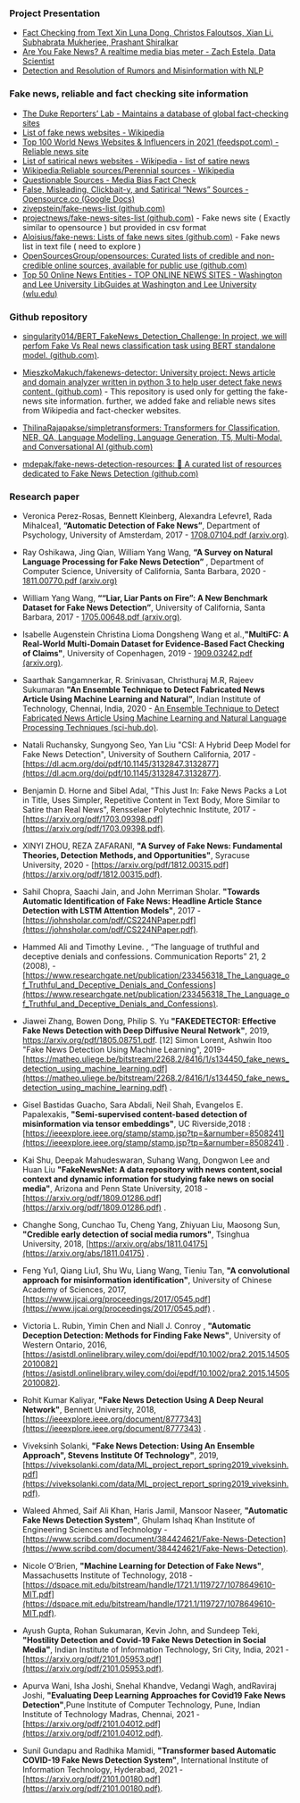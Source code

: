 ### **Project Presentation** 

 - [Fact Checking from Text Xin Luna Dong, Christos Faloutsos, Xian Li, Subhabrata Mukherjee, Prashant Shiralkar](https://docs.google.com/presentation/d/1TOeXcNwxm_HwBRANKUMNQl8hV1jgYxFRwO6gdoR3WCM/edit#slide=id.g3fc83e4195_2_79)
 - [Are You Fake News? A realtime media bias meter - Zach Estela, Data Scientist](https://docs.google.com/presentation/d/1wwnTx0hKB2MJXGPBHbAzElQnCPKH4UFicfnrzsxQG2g/edit#slide=id.p5)
 - [Detection and Resolution of Rumors and Misinformation with NLP](https://docs.google.com/presentation/d/1ZBVPtHcVgJW2c_ibrdVuoCH7sU9ha8NS7Fq9GCnBnls/edit#slide=id.ga2d9202737_1_1455)


### **Fake news, reliable and fact checking site information**

- [The Duke Reporters’ Lab - Maintains a database of global fact-checking sites](https://reporterslab.org/fact-checking/)
- [List of fake news websites - Wikipedia](https://en.wikipedia.org/wiki/List_of_fake_news_websites)
- [Top 100 World News Websites & Influencers in 2021 (feedspot.com) - Reliable news site](https://blog.feedspot.com/world_news_blogs/)
- [List of satirical news websites - Wikipedia  - list of satire news](https://en.wikipedia.org/wiki/List_of_satirical_news_websites)
- [Wikipedia:Reliable sources/Perennial sources - Wikipedia](https://en.wikipedia.org/wiki/Wikipedia:Reliable_sources/Perennial_sources)
- [Questionable Sources - Media Bias Fact Check](https://mediabiasfactcheck.com/fake-news)
- [False, Misleading, Clickbait-y, and Satirical “News” Sources - Opensource.co (Google Docs)](https://docs.google.com/document/d/10eA5-mCZLSS4MQY5QGb5ewC3VAL6pLkT53V_81ZyitM/preview)
- [zivepstein/fake-news-list (github.com)](https://github.com/zivepstein/fake-news-list)
- [projectnews/fake-news-sites-list (github.com)](https://github.com/projectnews/fake-news-sites-list) - Fake news site ( Exactly similar to opensource ) but provided in csv format 
- [Aloisius/fake-news: Lists of fake news sites (github.com)](https://github.com/Aloisius/fake-news) - Fake news list in text file ( need to explore )
- [OpenSourcesGroup/opensources: Curated lists of credible and non-credible online sources, available for public use (github.com)](https://github.com/OpenSourcesGroup/opensources)
- [Top 50 Online News Entities - TOP ONLINE NEWS SITES - Washington and Lee University LibGuides at Washington and Lee University (wlu.edu)](https://libguides.wlu.edu/c.php?g=357505&p=2412837)

### **Github repository**

- [singularity014/BERT_FakeNews_Detection_Challenge: In project, we will perfom Fake Vs Real news classification task using BERT standalone model. (github.com)](https://github.com/singularity014/BERT_FakeNews_Detection_Challenge).

- [MieszkoMakuch/fakenews-detector: University project: News article and domain analyzer written in python 3 to help user detect fake news content. (github.com)](https://github.com/MieszkoMakuch/fakenews-detector) - This repository is used only for getting the fake-news site information. further, we added fake and reliable news sites from Wikipedia and fact-checker websites.

- [ThilinaRajapakse/simpletransformers: Transformers for Classification, NER, QA, Language Modelling, Language Generation, T5, Multi-Modal, and Conversational AI (github.com)](https://github.com/ThilinaRajapakse/simpletransformers)

- [mdepak/fake-news-detection-resources: 📖 A curated list of resources dedicated to Fake News Detection (github.com)](https://github.com/mdepak/fake-news-detection-resources)

### **Research paper**

- Veronica Perez-Rosas, Bennett Kleinberg, Alexandra Lefevre1, Rada Mihalcea1, **“Automatic Detection of Fake News”**, Department of Psychology, University of Amsterdam, 2017 - [1708.07104.pdf (arxiv.org)](https://arxiv.org/pdf/1708.07104.pdf).

- Ray Oshikawa, Jing Qian, William Yang Wang, **“A Survey on Natural Language Processing for Fake News Detection”** , Department of Computer Science, University of California, Santa Barbara, 2020 -  [1811.00770.pdf (arxiv.org)](https://arxiv.org/pdf/1811.00770.pdf)

- William Yang Wang, **““Liar, Liar Pants on Fire”: A New Benchmark Dataset for Fake News Detection”**, University of California, Santa Barbara, 2017 - [1705.00648.pdf (arxiv.org)](https://arxiv.org/pdf/1705.00648.pdf).

- Isabelle Augenstein Christina Lioma Dongsheng Wang et al.,**"MultiFC: A Real-World Multi-Domain Dataset for Evidence-Based Fact Checking of Claims"**, University of Copenhagen, 2019 - [1909.03242.pdf (arxiv.org)](https://arxiv.org/pdf/1909.03242.pdf).

- 	 Saarthak Sangamnerkar, R. Srinivasan, Christhuraj M.R, Rajeev Sukumaran **"An Ensemble Technique to Detect Fabricated News Article Using Machine Learning and Natural”**, Indian Institute of Technology, Chennai, India, 2020 - [An Ensemble Technique to Detect Fabricated News Article Using Machine Learning and Natural Language Processing Techniques (sci-hub.do)](https://sci-hub.do/downloads/2020-08-29/b1/sangamnerkar2020.pdf?rand=5f9bdbe7b7dbd?download=true).

- Natali Ruchansky, Sungyong Seo, Yan Liu "CSI: A Hybrid Deep Model for Fake News Detection", University of Southern California, 2017 -[https://dl.acm.org/doi/pdf/10.1145/3132847.3132877](https://dl.acm.org/doi/pdf/10.1145/3132847.3132877).

- Benjamin D. Horne and Sibel Adal, "This Just In: Fake News Packs a Lot in Title, Uses Simpler, Repetitive Content in Text Body, More Similar to Satire than Real News", Rensselaer Polytechnic Institute, 2017 - [https://arxiv.org/pdf/1703.09398.pdf](https://arxiv.org/pdf/1703.09398.pdf).

- XINYI ZHOU, REZA ZAFARANI, **"A Survey of Fake News: Fundamental Theories, Detection Methods, and Opportunities"**, Syracuse University, 2020 - [https://arxiv.org/pdf/1812.00315.pdf](https://arxiv.org/pdf/1812.00315.pdf).

- Sahil Chopra, Saachi Jain, and John Merriman Sholar. **"Towards Automatic Identification of Fake News: Headline Article Stance Detection with LSTM Attention Models"**, 2017 -  [https://johnsholar.com/pdf/CS224NPaper.pdf](https://johnsholar.com/pdf/CS224NPaper.pdf).

- Hammed Ali and Timothy Levine. , “The language of truthful and deceptive denials and confessions. Communication Reports” 21, 2 (2008), - [https://www.researchgate.net/publication/233456318_The_Language_of_Truthful_and_Deceptive_Denials_and_Confessions](https://www.researchgate.net/publication/233456318_The_Language_of_Truthful_and_Deceptive_Denials_and_Confessions).
 
-	Jiawei Zhang, Bowen Dong, Philip S. Yu **"FAKEDETECTOR: Effective Fake News Detection with Deep Diffusive Neural Network"**, 2019, https://arxiv.org/pdf/1805.08751.pdf.
[12]	Simon Lorent, Ashwin Itoo "Fake News Detection Using Machine Learning", 2019- [https://matheo.uliege.be/bitstream/2268.2/8416/1/s134450_fake_news_detection_using_machine_learning.pdf](https://matheo.uliege.be/bitstream/2268.2/8416/1/s134450_fake_news_detection_using_machine_learning.pdf) .

- Gisel Bastidas Guacho, Sara Abdali, Neil Shah, Evangelos E. Papalexakis, **"Semi-supervised content-based detection of misinformation via tensor embeddings"**, UC Riverside,2018 : [https://ieeexplore.ieee.org/stamp/stamp.jsp?tp=&arnumber=8508241](https://ieeexplore.ieee.org/stamp/stamp.jsp?tp=&arnumber=8508241) .

-	Kai Shu, Deepak Mahudeswaran, Suhang Wang, Dongwon Lee and Huan Liu **"FakeNewsNet: A data repository with news content,social context and dynamic information for studying fake news on social media"**, Arizona and Penn State University, 2018 - [https://arxiv.org/pdf/1809.01286.pdf](https://arxiv.org/pdf/1809.01286.pdf) .

- Changhe Song, Cunchao Tu, Cheng Yang, Zhiyuan Liu, Maosong Sun, **"Credible early detection of social media rumors"**, Tsinghua University, 2018, [https://arxiv.org/abs/1811.04175](https://arxiv.org/abs/1811.04175) .

- Feng Yu1, Qiang Liu1, Shu Wu, Liang Wang, Tieniu Tan, **"A convolutional approach for misinformation identification"**, University of Chinese Academy of Sciences, 2017, [https://www.ijcai.org/proceedings/2017/0545.pdf](https://www.ijcai.org/proceedings/2017/0545.pdf) .

- Victoria L. Rubin, Yimin Chen and Niall J. Conroy , **"Automatic Deception Detection: Methods for Finding Fake News"**, University of Western Ontario, 2016, [https://asistdl.onlinelibrary.wiley.com/doi/epdf/10.1002/pra2.2015.145052010082](https://asistdl.onlinelibrary.wiley.com/doi/epdf/10.1002/pra2.2015.145052010082).

- Rohit Kumar Kaliyar, **"Fake News Detection Using A Deep Neural Network"**, Bennett University, 2018, [https://ieeexplore.ieee.org/document/8777343](https://ieeexplore.ieee.org/document/8777343) .

-	Viveksinh Solanki, **"Fake News Detection: Using An Ensemble Approach", Stevens Institute Of Technology"**, 2019, [https://viveksolanki.com/data/ML_project_report_spring2019_viveksinh.pdf](https://viveksolanki.com/data/ML_project_report_spring2019_viveksinh.pdf).

- Waleed Ahmed, Saif Ali Khan, Haris Jamil, Mansoor Naseer, **"Automatic Fake News Detection System"**, Ghulam Ishaq Khan Institute of Engineering Sciences andTechnology - [https://www.scribd.com/document/384424621/Fake-News-Detection](https://www.scribd.com/document/384424621/Fake-News-Detection). 
 
- Nicole O’Brien, **"Machine Learning for Detection of Fake News"**, Massachusetts Institute of Technology, 2018 - [https://dspace.mit.edu/bitstream/handle/1721.1/119727/1078649610-MIT.pdf](https://dspace.mit.edu/bitstream/handle/1721.1/119727/1078649610-MIT.pdf).

- Ayush Gupta, Rohan Sukumaran, Kevin John, and Sundeep Teki, **"Hostility Detection and Covid-19 Fake News Detection in Social Media"**, Indian Institute of Information Technology, Sri City, India, 2021 - [https://arxiv.org/pdf/2101.05953.pdf](https://arxiv.org/pdf/2101.05953.pdf).

- Apurva Wani, Isha Joshi, Snehal Khandve, Vedangi Wagh, andRaviraj Joshi, **"Evaluating Deep Learning Approaches for Covid19 Fake News Detection"**,Pune Institute of Computer Technology, Pune, Indian Institute of Technology Madras, Chennai, 2021 - [https://arxiv.org/pdf/2101.04012.pdf](https://arxiv.org/pdf/2101.04012.pdf).

- Sunil Gundapu and Radhika Mamidi, **"Transformer based Automatic COVID-19 Fake News Detection System"**, International Institute of Information Technology, Hyderabad, 2021 - [https://arxiv.org/pdf/2101.00180.pdf](https://arxiv.org/pdf/2101.00180.pdf).
